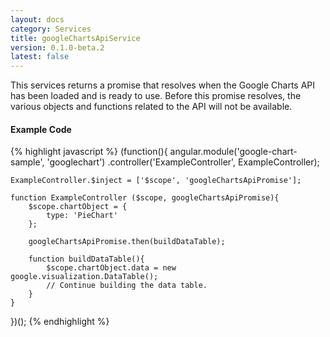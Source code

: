 ```yaml
---
layout: docs
category: Services
title: googleChartsApiService
version: 0.1.0-beta.2
latest: false
---
```


This services returns a promise that resolves when the Google Charts API has
been loaded and is ready to use. Before this promise resolves, the various
objects and functions related to the API will not be available.

#### Example Code
{% highlight javascript %}
(function(){
    angular.module('google-chart-sample', 'googlechart')
        .controller('ExampleController', ExampleController);
    
    ExampleController.$inject = ['$scope', 'googleChartsApiPromise'];
    
    function ExampleController ($scope, googleChartsApiPromise){
        $scope.chartObject = {
            type: 'PieChart'
        };
        
        googleChartsApiPromise.then(buildDataTable);
        
        function buildDataTable(){
            $scope.chartObject.data = new google.visualization.DataTable();
            // Continue building the data table.
        }
    }
})();
{% endhighlight %}